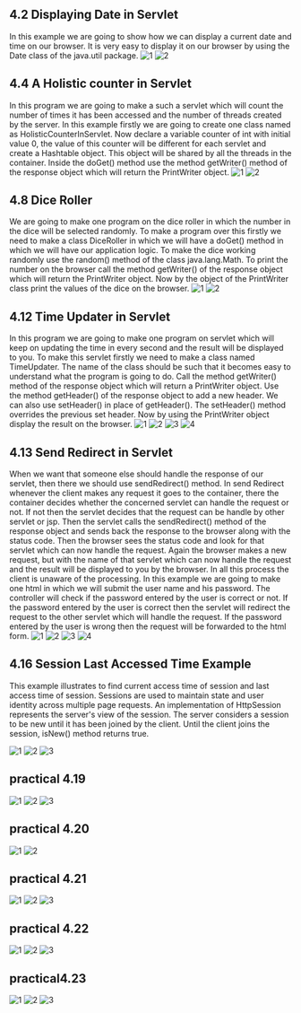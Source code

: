 4.2 Displaying Date in Servlet
------------------------------
In this example we are going to show how we can display a current date and time on our browser. It is very easy to display it on our browser by using the Date class of the java.util package.
![1](https://cloud.githubusercontent.com/assets/16949393/13034822/1878a2f6-d366-11e5-96b6-0d55c4f43e44.png)
![2](https://cloud.githubusercontent.com/assets/16949393/13034823/196be07e-d366-11e5-9cf7-a6130200e5c7.png)

4.4 A Holistic counter in Servlet
---------------------------------
In this program we are going to make a such a servlet which will count the number of times it has been accessed and the number of threads created by the server.
In this example firstly we are going to create one class named as HolisticCounterInServlet. Now declare a variable counter of int with initial value 0, the value of this counter will be different for each servlet and create a Hashtable object. This object will be shared by all the threads in the container. Inside the doGet() method use the method getWriter() method of the response object which will return the PrintWriter object. 
![1](https://cloud.githubusercontent.com/assets/16949393/13034839/d4275b96-d366-11e5-9fff-10540189bd1e.png)
![2](https://cloud.githubusercontent.com/assets/16949393/13034840/d42d9858-d366-11e5-8d1d-ba0b860553f1.png)

4.8 Dice Roller
---------------
We are going to make one program on the dice roller in which the number in the dice will be selected randomly.
To make a program over this firstly we need to make a class DiceRoller in which we will have a doGet() method in which we will have our application logic. To make the dice working randomly use the random() method of the class java.lang.Math. To print the number on the browser call the method getWriter() of the response object which will return the PrintWriter object. Now by the object of the PrintWriter class print the values of the dice on the browser. 
![1](https://cloud.githubusercontent.com/assets/16949393/13034864/2f71e020-d367-11e5-9220-ec25624d8f47.png)
![2](https://cloud.githubusercontent.com/assets/16949393/13034863/2f6b6ce0-d367-11e5-8118-fd68eebf59e2.png)

4.12 Time Updater in Servlet
----------------------------
In this program we are going to make one program on servlet which will keep on updating the time in every second and the result will be displayed to you.
To make this servlet firstly we need to make a class named TimeUpdater.  The name of the class should be such that it becomes easy to understand what the program is going to do. Call the method getWriter() method of the response object which will return a PrintWriter object. Use the method getHeader() of the response object to add a new header. We can also use setHeader() in place of getHeader(). The setHeader() method overrides the previous set header. Now by using the PrintWriter object display the result on the browser.
![1](https://cloud.githubusercontent.com/assets/16949393/13034886/884d8a64-d367-11e5-8e33-e4ce6d84c618.png)
![2](https://cloud.githubusercontent.com/assets/16949393/13034887/8bd9041a-d367-11e5-9d04-431b0bfbe355.png)
![3](https://cloud.githubusercontent.com/assets/16949393/13034888/8e73aca2-d367-11e5-8ae2-3e0693c0d63f.png)
![4](https://cloud.githubusercontent.com/assets/16949393/13034890/949da4b6-d367-11e5-8030-3252cb1e5062.png)

4.13 Send Redirect in Servlet
-----------------------------
When we want that someone else should handle the response of our servlet, then there we should use sendRedirect() method.
In send Redirect whenever the client makes any request it goes to the container, there the container decides whether the concerned servlet can handle the request or not. If not then the servlet decides that the request can be handle by other servlet or jsp. Then the servlet calls the sendRedirect() method of the response object and sends back the response to the browser along with the status code. Then the browser sees the status code and look for that servlet which can now handle the request. Again the browser makes a new request, but with the name of that servlet which can now handle the request and the result will be displayed to you by the browser. In all this process the client is unaware of the processing.
In this example we are going to make one html in which we will submit the user name and his password. The controller will check if the password entered by the user is correct or not. If the password entered by the user is correct then the servlet will redirect the request to the other servlet which will handle the request. If the password entered by the user is wrong then the request will be forwarded to the html form.
![1](https://cloud.githubusercontent.com/assets/16949393/13034886/884d8a64-d367-11e5-8e33-e4ce6d84c618.png)
![2](https://cloud.githubusercontent.com/assets/16949393/13034887/8bd9041a-d367-11e5-9d04-431b0bfbe355.png)
![3](https://cloud.githubusercontent.com/assets/16949393/13034888/8e73aca2-d367-11e5-8ae2-3e0693c0d63f.png)
![4](https://cloud.githubusercontent.com/assets/16949393/13034890/949da4b6-d367-11e5-8030-3252cb1e5062.png)

4.16 Session Last Accessed Time Example
---------------------------------------
This example illustrates to find current  access time of session  and last access time of session. Sessions are used to maintain state and user identity across multiple page requests. An implementation of HttpSession represents the server's view of the session. The server considers a session to be new until it has been joined by the client. Until the client joins the session, isNew() method returns true.

![1](https://cloud.githubusercontent.com/assets/16949393/13380656/f87ff824-de6d-11e5-8ad7-717626888573.png)
![2](https://cloud.githubusercontent.com/assets/16949393/13380657/fa15b19c-de6d-11e5-8e6e-a89bddc77d18.png)
![3](https://cloud.githubusercontent.com/assets/16949393/13380658/fb154332-de6d-11e5-9877-1b209b6b0107.png)

practical 4.19
-----------------------------------------------

![1](https://cloud.githubusercontent.com/assets/16949393/13380675/61f4a6a6-de6e-11e5-95be-46bfeeadc596.png)
![2](https://cloud.githubusercontent.com/assets/16949393/13380676/6260deb6-de6e-11e5-9c03-0b81033994b9.png)
![3](https://cloud.githubusercontent.com/assets/16949393/13380677/631007b0-de6e-11e5-922c-827a1fadffa2.png)

practical 4.20
----------------------------------------------------

![1](https://cloud.githubusercontent.com/assets/16949393/13380685/af90cb24-de6e-11e5-9815-8cb202da57a9.png)
![2](https://cloud.githubusercontent.com/assets/16949393/13380686/b0ab232e-de6e-11e5-9399-0d52601c359e.png)

practical 4.21
--------------------------------------------------------

![1](https://cloud.githubusercontent.com/assets/16949393/13380701/17fd5f24-de6f-11e5-81c9-d43af2aecc20.png)
![2](https://cloud.githubusercontent.com/assets/16949393/13380705/1cad32d8-de6f-11e5-9251-47119e4f225f.png)
![3](https://cloud.githubusercontent.com/assets/16949393/13380708/24811308-de6f-11e5-8c9d-2306dd035aeb.png)

practical 4.22
---------------------------------------------------------

![1](https://cloud.githubusercontent.com/assets/16949393/13380719/661f89ac-de6f-11e5-9106-3080ebb5db2e.png)
![2](https://cloud.githubusercontent.com/assets/16949393/13380720/67279fa6-de6f-11e5-9b1d-0888014baf27.png)
![3](https://cloud.githubusercontent.com/assets/16949393/13380721/68538be2-de6f-11e5-909b-50a4a4d0a6dd.png)

practical4.23
---------------------------------------------------------

![1](https://cloud.githubusercontent.com/assets/16949393/13380743/d13be7da-de6f-11e5-88ff-c6678471f550.png)
![2](https://cloud.githubusercontent.com/assets/16949393/13380744/d15e9c6c-de6f-11e5-85ee-ac2407de2db6.png)
![3](https://cloud.githubusercontent.com/assets/16949393/13380745/d1ede188-de6f-11e5-9951-f8c4c08e7974.png)
